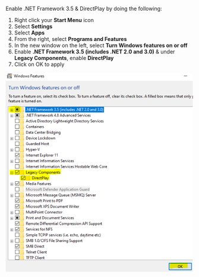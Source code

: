 Enable .NET Framework 3.5 & DirectPlay by doing the following:
1. Right click your **Start Menu** icon
2. Select **Settings**
3. Select **Apps**
4. From the right, select **Programs and Features**
5. In the new window on the left, select **Turn Windows features on or off**
6. Enable **.NET Framework 3.5 (includes .NET 2.0 and 3.0)** & under **Legacy Components**, enable **DirectPlay**
7. Click on OK to apply

![DirectPlay](./assets/images/instructions1.PNG)